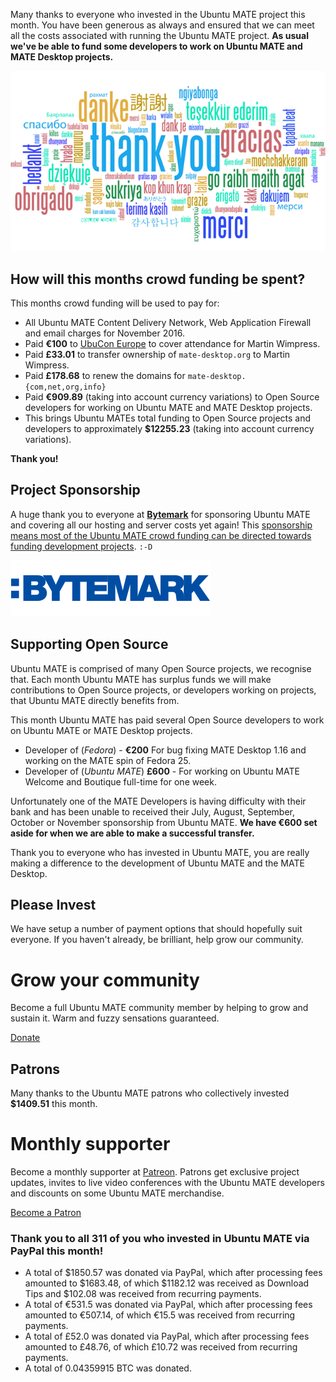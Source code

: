 <!--
.. title: Ubuntu MATE November 2016 supporters
.. slug: ubuntu-mate-november-2016-supporters
.. date: 2016-12-02 12:30:00 UTC
.. tags: Ubuntu,MATE,community,donate
.. link:
.. description: Community members who supported Ubuntu MATE this month.
.. type: text
.. author: Martin Wimpress
-->

Many thanks to everyone who invested in the Ubuntu MATE project this
month. You have been generous as always and ensured that we can meet
all the costs associated with running the Ubuntu MATE project. **As usual
we've be able to fund some developers to work on Ubuntu MATE and MATE
Desktop projects.**

<div align="center">
<img src="/gallery/blog/thankyou.png" alt="Thank you!" title="Thank You!"/>
</div>

## How will this months crowd funding be spent?

This months crowd funding will be used to pay for:

  * All Ubuntu MATE Content Delivery Network, Web Application Firewall and email charges for November 2016.
  * Paid **&euro;100** to [UbuCon Europe](http://ubucon.org/en/events/ubucon-europe/) to cover attendance for Martin Wimpress.
  * Paid **&pound;33.01** to transfer ownership of `mate-desktop.org` to Martin Wimpress.
  * Paid **&pound;178.68** to renew the domains for `mate-desktop.{com,net,org,info}`
  * Paid **&euro;909.89** (taking into account currency variations) to Open Source developers for working on Ubuntu MATE and MATE Desktop projects.
  * This brings Ubuntu MATEs total funding to Open Source projects and developers to approximately **$12255.23** (taking into account currency variations).

**Thank you!**

## Project Sponsorship

A huge thank you to everyone at
**[Bytemark](https://www.bytemark.co.uk/r/ubuntu-mate/)** for
sponsoring Ubuntu MATE and covering all our hosting and server costs
yet again! This [sponsorship means most of the Ubuntu MATE crowd
funding can be directed towards funding development
projects](https://ubuntu-mate.org/blog/bytemark-sponsor-ubuntu-mate/).
`:-D`

<div class="well bs-component">
      <a href="http://www.bytemark.co.uk/r/ubuntu-mate/"><img class="centered" src="/images/sponsors/bytemark.png" alt="Bytemark" /></a>
</div>

## Supporting Open Source

Ubuntu MATE is comprised of many Open Source projects, we recognise
that. Each month Ubuntu MATE has surplus funds we will make
contributions to Open Source projects, or developers working on
projects, that Ubuntu MATE directly benefits from.

This month Ubuntu MATE has paid several Open Source developers to work
on Ubuntu MATE or MATE Desktop projects.

  * Developer of (*Fedora*) - **&euro;200** For bug fixing MATE Desktop 1.16 and working on the MATE spin of Fedora 25.
  * Developer of (*Ubuntu MATE*) **&pound;600** - For working on Ubuntu MATE Welcome and Boutique full-time for one week.  

Unfortunately one of the MATE Developers is having difficulty with
their bank and has been unable to received their July, August,
September, October or November sponsorship from Ubuntu MATE. **We have
&euro;600 set aside for when we are able to make a successful
transfer.**

Thank you to everyone who has invested in Ubuntu MATE, you are really
making a difference to the development of Ubuntu MATE and the MATE
Desktop.

## Please Invest

We have setup a number of payment options that should hopefully suit
everyone. If you haven't already, be brilliant, help grow our
community.

<div class="bs-component">
    <div class="jumbotron">
        <h1>Grow your community</h1>
        <p>Become a full Ubuntu MATE community member by helping to grow and
        sustain it. Warm and fuzzy sensations guaranteed.</p>
        <a href="/donate/" class="btn btn-primary btn-lg">Donate</a>
        </p>
    </div>
</div>

## Patrons

Many thanks to the Ubuntu MATE patrons who collectively invested **$1409.51** this month.

<div class="bs-component">
    <div class="jumbotron">
        <h1>Monthly supporter</h1>
        <p>Become a monthly supporter at <a href="http://www.patreon.com/ubuntu_mate">Patreon</a>.
        Patrons get exclusive project updates, invites to live video conferences with the Ubuntu
        MATE developers and discounts on some Ubuntu MATE merchandise.</p>
        <a href="http://www.patreon.com/ubuntu_mate" class="btn btn-primary btn-lg">Become a Patron</a>
        </p>
    </div>
</div>

<h3>Thank you to all 311 of you who invested in Ubuntu MATE via PayPal this month!</h3>

  * A total of $1850.57 was donated via PayPal, which after processing fees amounted to $1683.48, of which $1182.12 was received as Download Tips and $102.08 was received from recurring payments.
  * A total of &euro;531.5 was donated via PayPal, which after processing fees amounted to &euro;507.14, of which &euro;15.5 was received from recurring payments.
  * A total of &pound;52.0 was donated via PayPal, which after processing fees amounted to &pound;48.76, of which &pound;10.72 was received from recurring payments.
  * A total of 0.04359915 BTC was donated.